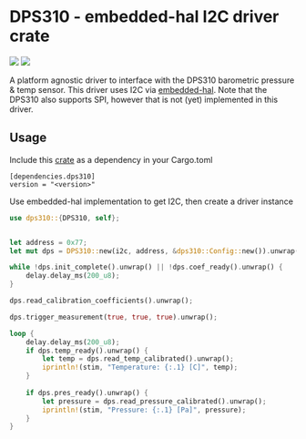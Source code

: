 # DPS310 - embedded-hal I2C driver crate

![](https://img.shields.io/crates/v/dps310.svg)
![](https://docs.rs/dps310/badge.svg)

A platform agnostic driver to interface with the DPS310 barometric pressure & temp sensor.
This driver uses I2C via [embedded-hal](https://docs.rs/embedded-hal). Note that the DPS310 also supports SPI, however that is not (yet) implemented in this driver.

## Usage

Include this [crate](https://crates.io/crates/dps310) as a dependency in your Cargo.toml


```
[dependencies.dps310]
version = "<version>"
```

Use embedded-hal implementation to get I2C, then create a driver instance

```rust
use dps310::{DPS310, self};


let address = 0x77;
let mut dps = DPS310::new(i2c, address, &dps310::Config::new()).unwrap();

while !dps.init_complete().unwrap() || !dps.coef_ready().unwrap() {
    delay.delay_ms(200_u8);
}

dps.read_calibration_coefficients().unwrap();

dps.trigger_measurement(true, true, true).unwrap();

loop {
    delay.delay_ms(200_u8);
    if dps.temp_ready().unwrap() {
        let temp = dps.read_temp_calibrated().unwrap();
        iprintln!(stim, "Temperature: {:.1} [C]", temp);
    }
    
    if dps.pres_ready().unwrap() {
        let pressure = dps.read_pressure_calibrated().unwrap();
        iprintln!(stim, "Pressure: {:.1} [Pa]", pressure);
    }
}
```
